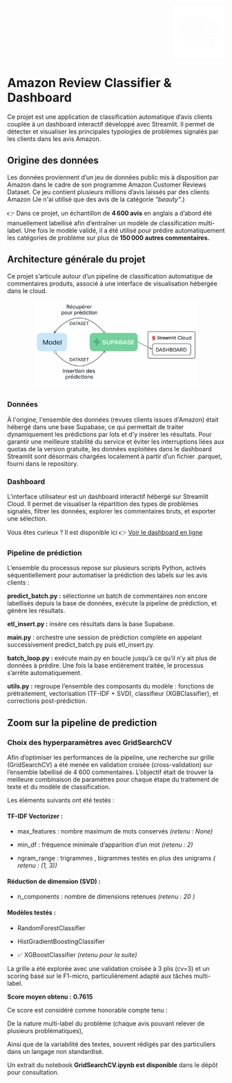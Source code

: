 <p align="right">
  <img src="https://github.com/Caroline-menard/-Caroline-menard/blob/main/logo_blanc.png?raw=true" alt="Logo Caroline Ménard" width="120">
</p>

# Amazon Review Classifier & Dashboard

Ce projet est une application de classification automatique d’avis clients couplée à un dashboard interactif développé avec Streamlit. Il permet de détecter et visualiser les principales typologies de problèmes signalés par les clients dans les avis Amazon.

## Origine des données

Les données proviennent d’un jeu de données public mis à disposition par Amazon dans le cadre de son programme Amazon Customer Reviews Dataset.
Ce jeu contient plusieurs millions d’avis laissés par des clients Amazon (Je n'ai utilisé que des avis de la catégorie *"beauty"*.)

👉 Dans ce projet, un échantillon de **4 600 avis** en anglais a d’abord été manuellement labellisé afin d’entraîner un modèle de classification multi-label.
Une fois le modèle validé, il a été utilisé pour prédire automatiquement les catégories de problème sur plus de **150 000 autres commentaires.**


## Architecture générale du projet
Ce projet s’articule autour d’un pipeline de classification automatique de commentaires produits, associé à une interface de visualisation hébergée dans le cloud.


<p align="center">
  <img src="https://github.com/Caroline-menard/-Caroline-menard/blob/main/Capture%20d%E2%80%99e%CC%81cran%202025-05-11%20a%CC%80%2017.59.15.png?raw=true" alt="Architecture" width="380">
</p>

### Données

À l'origine, l'ensemble des données (revues clients issues d'Amazon) était hébergé dans une base Supabase, ce qui permettait de traiter dynamiquement les prédictions par lots et d'y insérer les résultats.
Pour garantir une meilleure stabilité du service et éviter les interruptions liées aux quotas de la version gratuite, les données exploitées dans le dashboard Streamlit sont désormais chargées localement à partir d’un fichier .parquet, fourni dans le repository.

### Dashboard

L’interface utilisateur est un dashboard interactif hébergé sur Streamlit Cloud.
Il permet de visualiser la répartition des types de problèmes signalés, filtrer les données, explorer les commentaires bruts, et exporter une sélection.

Vous êtes curieux ? Il est disponible ici 👉 [Voir le dashboard en ligne](https://caroline-menard-amazon-reviews-dashboard.streamlit.app/)

### Pipeline de prédiction

L’ensemble du processus repose sur plusieurs scripts Python, activés séquentiellement pour automatiser la prédiction des labels sur les avis clients :

  **predict_batch.py :** sélectionne un batch de commentaires non encore labellisés depuis la base de données, exécute la pipeline de prédiction, et génère les résultats.

  **etl_insert.py :** insère ces résultats dans la base Supabase.

  **main.py** : orchestre une session de prédiction complète en appelant successivement predict_batch.py puis etl_insert.py.

  **batch_loop.py :** exécute main.py en boucle jusqu’à ce qu’il n’y ait plus de données à prédire. Une fois la base entièrement traitée, le processus s’arrête automatiquement.

  **utils.py :** regroupe l’ensemble des composants du modèle : fonctions de prétraitement, vectorisation (TF-IDF + SVD), classifieur (XGBClassifier), et corrections post-prédiction.

  ## Zoom sur la pipeline de prediction 


  ### Choix des hyperparamètres avec GridSearchCV
  Afin d’optimiser les performances de la pipeline, une recherche sur grille (GridSearchCV) a été menée en validation croisée (cross-validation) sur l’ensemble labellisé de 4 600 commentaires.
L’objectif était de trouver la meilleure combinaison de paramètres pour chaque étape du traitement de texte et du modèle de classification.

Les éléments suivants ont été testés :

#### TF-IDF Vectorizer :

  - max_features : nombre maximum de mots conservés *(retenu : None)*

  - min_df : fréquence minimale d’apparition d’un mot *(retenu : 2)*

  - ngram_range : trigrammes , bigrammes testés en plus des unigrams *( retenu : (1, 3))*

#### Réduction de dimension (SVD) :

- n_components : nombre de dimensions retenues *(retenu : 20 )* 

#### Modèles testés :

 - RandomForestClassifier

 - HistGradientBoostingClassifier

 - ✅ XGBoostClassifier *(retenu pour la suite)*

La grille a été explorée avec une validation croisée à 3 plis (cv=3) et un scoring basé sur le F1-micro, particulièrement adapté aux tâches multi-label.

   **Score moyen obtenu :** **0.7615**
    
  Ce score est considéré comme honorable compte tenu :

  De la nature multi-label du problème (chaque avis pouvant relever de plusieurs problématiques),

  Ainsi que de la variabilité des textes, souvent rédigés par des particuliers dans un langage non standardisé.

Un extrait du notebook **GridSearchCV.ipynb est disponible** dans le dépôt pour consultation.

